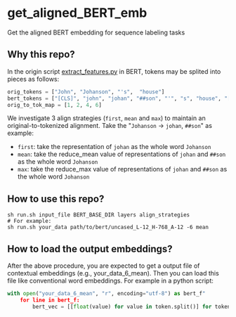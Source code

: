 # get_aligned_BERT_emb
Get the aligned BERT embedding for sequence labeling tasks 

## Why this repo?

In the origin script [extract_features.py](https://github.com/google-research/bert/blob/master/extract_features.py) in BERT, tokens may be splited into pieces as follows:

```python
orig_tokens = ["John", "Johanson", "'s",  "house"]
bert_tokens = ["[CLS]", "john", "johan", "##son", "'", "s", "house", "[SEP]"]
orig_to_tok_map = [1, 2, 4, 6]
```
We investigate 3 align strategies (`first`, `mean` and `max`) to maintain an original-to-tokenized alignment. Take the "`Johanson` -> `johan`, `##son`" as example:

+ `first`: take the representation of `johan` as the whole word `Johanson`
+ `mean`: take the reduce_mean value of representations of `johan` and `##son` as the whole word `Johanson`
+ `max`: take the reduce_max value of representations of `johan` and `##son` as the whole word `Johanson`


## How to use this repo?

```shell
sh run.sh input_file BERT_BASE_DIR layers align_strategies
# For example:
sh run.sh your_data path/to/bert/uncased_L-12_H-768_A-12 -6 mean
```

## How to load the output embeddings?

After the above procedure, you are expected to get a output file of contextual embeddings (e.g., your_data_6_mean). Then you can load this file like conventional word embeddings. For example in a python script:
```python
with open("your_data_6_mean", "r", encoding="utf-8") as bert_f"
    for line in bert_f:
        bert_vec = [[float(value) for value in token.split()] for token in line.strip().split("|||")] 
```


